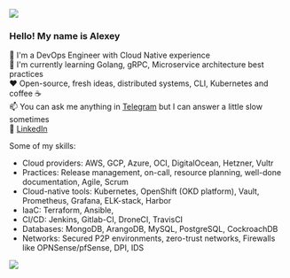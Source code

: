 <img src="https://img.shields.io/badge/country-Russia%20%F0%9F%87%B7%F0%9F%87%BA-blue"/> </br>

### Hello! My name is Alexey
:wave: I'm a DevOps Engineer with Cloud Native experience </br>
:book: I'm currently learning Golang, gRPC, Microservice architecture best practices </br>
:heart: Open-source, fresh ideas, distributed systems, CLI, Kubernetes and coffee :coffee: </br>
:mailbox: You can ask me anything in [Telegram](https://t.me/riddlesterling) but I can answer a little slow sometimes </br>
:hammer: [LinkedIn](https://www.linkedin.com/in/alexey-efimov-7a1b73151/)

Some of my skills:
- Cloud providers: AWS, GCP, Azure, OCI, DigitalOcean, Hetzner, Vultr
- Practices: Release management, on-call, resource planning, well-done documentation, Agile, Scrum
- Cloud-native tools: Kubernetes, OpenShift (OKD platform), Vault, Prometheus, Grafana, ELK-stack, Harbor
- IaaC: Terraform, Ansible, 
- CI/CD: Jenkins, Gitlab-CI, DroneCI, TravisCI
- Databases: MongoDB, ArangoDB, MySQL, PostgreSQL, CockroachDB
- Networks: Secured P2P environments, zero-trust networks, Firewalls like OPNSense/pfSense, DPI, IDS

<img src="https://i.pinimg.com/originals/63/de/a9/63dea981c6bad8559982f72c1fba55aa.gif">
<!--
**gris-gris/gris-gris** is a ✨ _special_ ✨ repository because its `README.md` (this file) appears on your GitHub profile.

Here are some ideas to get you started:

- 🔭 I’m currently working on ...
- 🌱 I’m currently learning ...
- 👯 I’m looking to collaborate on ...
- 🤔 I’m looking for help with ...
- 💬 Ask me about ...
- 📫 How to reach me: ...
- 😄 Pronouns: ...
- ⚡ Fun fact: ...
-->
